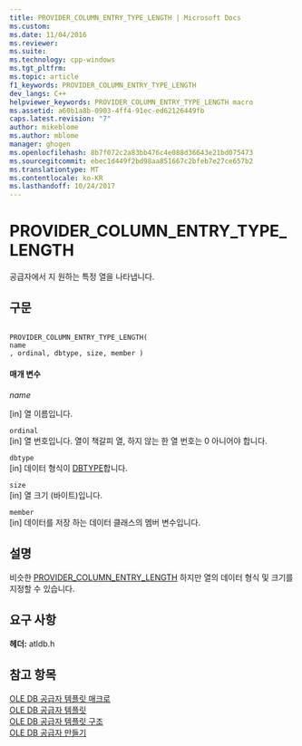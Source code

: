```yaml
---
title: PROVIDER_COLUMN_ENTRY_TYPE_LENGTH | Microsoft Docs
ms.custom: 
ms.date: 11/04/2016
ms.reviewer: 
ms.suite: 
ms.technology: cpp-windows
ms.tgt_pltfrm: 
ms.topic: article
f1_keywords: PROVIDER_COLUMN_ENTRY_TYPE_LENGTH
dev_langs: C++
helpviewer_keywords: PROVIDER_COLUMN_ENTRY_TYPE_LENGTH macro
ms.assetid: a60b1a8b-0903-4ff4-91ec-ed62126449fb
caps.latest.revision: "7"
author: mikeblome
ms.author: mblome
manager: ghogen
ms.openlocfilehash: 8b7f072c2a83bb476c4e088d36643e21bd075473
ms.sourcegitcommit: ebec1d449f2bd98aa851667c2bfeb7e27ce657b2
ms.translationtype: MT
ms.contentlocale: ko-KR
ms.lasthandoff: 10/24/2017
---
```

# <a name="providercolumnentrytypelength"></a>PROVIDER_COLUMN_ENTRY_TYPE_LENGTH
공급자에서 지 원하는 특정 열을 나타냅니다.  
  
## <a name="syntax"></a>구문  
  
```  
  
PROVIDER_COLUMN_ENTRY_TYPE_LENGTH(  
name  
, ordinal, dbtype, size, member )  
```  
  
#### <a name="parameters"></a>매개 변수  
 *name*  
  
 [in] 열 이름입니다.  
  
 `ordinal`  
 [in] 열 번호입니다. 열이 책갈피 열, 하지 않는 한 열 번호는 0 아니어야 합니다.  
  
 `dbtype`  
 [in] 데이터 형식이 [DBTYPE](https://msdn.microsoft.com/en-us/library/ms711251.aspx)합니다.  
  
 `size`  
 [in] 열 크기 (바이트)입니다.  
  
 `member`  
 [in] 데이터를 저장 하는 데이터 클래스의 멤버 변수입니다.  
  
## <a name="remarks"></a>설명  
 비슷한 [PROVIDER_COLUMN_ENTRY_LENGTH](../../data/oledb/provider-column-entry-length.md) 하지만 열의 데이터 형식 및 크기를 지정할 수 있습니다.  
  
## <a name="requirements"></a>요구 사항  
 **헤더:** atldb.h  
  
## <a name="see-also"></a>참고 항목  
 [OLE DB 공급자 템플릿 매크로](../../data/oledb/macros-for-ole-db-provider-templates.md)   
 [OLE DB 공급자 템플릿](../../data/oledb/ole-db-provider-templates-cpp.md)   
 [OLE DB 공급자 템플릿 구조](../../data/oledb/ole-db-provider-template-architecture.md)   
 [OLE DB 공급자 만들기](../../data/oledb/creating-an-ole-db-provider.md)